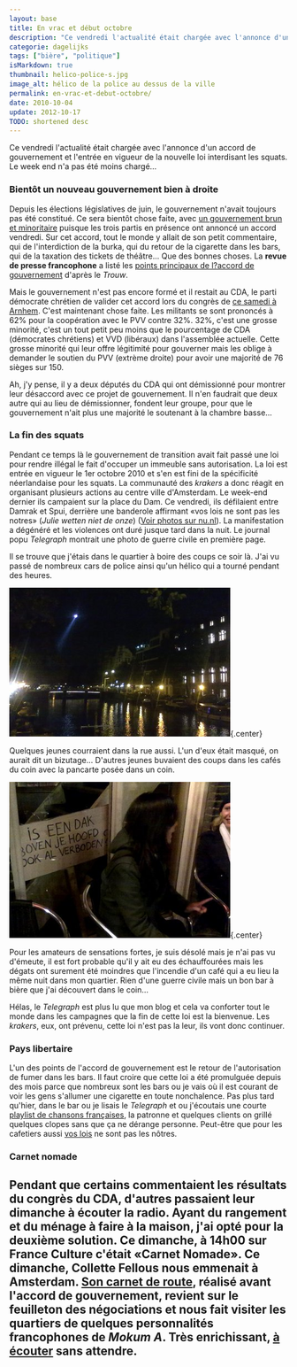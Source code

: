 ```yaml
---
layout: base
title: En vrac et début octobre
description: "Ce vendredi l'actualité était chargée avec l'annonce d'un accord de gouvernement et l'entrée en vigueur de la nouvelle loi interdisant les squats. Le week e"
categorie: dagelijks
tags: ["bière", "politique"]
isMarkdown: true
thumbnail: helico-police-s.jpg
image_alt: hélico de la police au dessus de la ville
permalink: en-vrac-et-debut-octobre/
date: 2010-10-04
update: 2012-10-17
TODO: shortened desc
---
```


Ce vendredi l'actualité était chargée avec l'annonce d'un accord de gouvernement et l'entrée en vigueur de la nouvelle loi interdisant les squats. Le week end n'a pas été moins chargé...

### Bientôt un nouveau gouvernement bien à droite
Depuis les élections législatives de juin, le gouvernement n'avait toujours pas été constitué. Ce sera bientôt chose faite, avec [un gouvernement brun et minoritaire](/un-gouvernement-minoritaire)  puisque les trois partis en présence ont annoncé un accord vendredi. Sur cet accord, tout le monde y allait de son petit commentaire, qui de l'interdiction de la burka, qui du retour de la cigarette dans les bars, qui de la taxation des tickets de théâtre... Que des bonnes choses. La **revue de presse francophone** a listé les [points principaux de l?accord de gouvernement](http://www.ambafrance-nl.org/france_paysbas/spip.php?article12273) d'après le *Trouw*.

Mais le gouvernement n'est pas encore formé et il restait au CDA, le parti démocrate chrétien de valider cet accord lors du congrès de [ce samedi à Arnhem](http://www.cda.nl/Actueel/Nieuws/Nieuwsbericht/2010/10/39/CDA_congres_steunt_regeerakkoord_CDA-VVD.aspx). C'est maintenant chose faite. Les militants se sont prononcés à 62% pour la coopération avec le PVV contre 32%. 32%, c'est une grosse minorité, c'est un tout petit peu moins que le pourcentage de CDA (démocrates chrétiens) et VVD (libéraux) dans l'assemblée actuelle. Cette grosse minorité qui leur offre légitimité pour gouverner mais les oblige à demander le soutien du PVV (extrème droite) pour avoir une majorité de 76 sièges sur 150.

Ah, j'y pense, il y a deux députés du CDA qui ont démissionné pour montrer leur désaccord avec ce projet de gouvernement. Il n'en faudrait que deux autre qui au lieu de démissionner, fondent leur groupe, pour que le gouvernement n'ait plus une majorité le soutenant à la chambre basse...

### La fin des squats
Pendant ce temps là le gouvernement de transition avait fait passé une loi pour rendre illégal le fait d'occuper un immeuble sans autorisation. La loi est entrée en vigueur le 1er octobre 2010 et s'en est fini de la spécificité néerlandaise pour les squats. La communauté des *krakers* a donc réagit en organisant plusieurs actions au centre ville d'Amsterdam. Le week-end dernier ils campaient sur la place du Dam. Ce vendredi, ils défilaient entre Damrak et Spui, derrière une banderole affirmant «vos lois ne sont pas les notres» (*Julie wetten niet de onze*) ([Voir photos sur nu.nl](http://www.nufoto.nl/fotos/170817/krakers-demonstreren-op-het-damrak-in-amsterdam.html)). La manifestation a dégénéré et les violences ont duré jusque tard dans la nuit. Le journal popu *Telegraph* montrait une photo de guerre civile en première page. 

Il se trouve que j'étais dans le quartier à boire des coups ce soir là. J'ai vu passé de nombreux cars de police ainsi qu'un hélico qui a tourné pendant des heures.

![hélico de la police au dessus de la ville](helico-police-s.jpg){.center}

Quelques jeunes courraient dans la rue aussi. L'un d'eux était masqué, on aurait dit un bizutage... D'autres jeunes buvaient des coups dans les cafés du coin avec la pancarte posée dans un coin.

![pancarde après la manif](panneau-manif-krakers-s.jpg){.center}

Pour les amateurs de sensations fortes, je suis désolé mais je n'ai pas vu d'émeute, il est fort probable qu'il y ait eu des échauffourées mais les dégats ont surement été moindres que l'incendie d'un café qui a eu lieu la même nuit dans mon quartier. Rien d'une guerre civile mais un bon bar à bière que j'ai découvert dans le coin...

Hélas, le *Telegraph* est plus lu que mon blog et cela va conforter tout le monde dans les campagnes que la fin de cette loi est la bienvenue. Les *krakers*, eux, ont prévenu, cette loi n'est pas la leur, ils vont donc continuer.

### Pays libertaire
L'un des points de l'accord de gouvernement est le retour de l'autorisation de fumer dans les bars. Il faut croire que cette loi a été promulguée depuis des mois parce que nombreux sont les bars ou je vais où il est courant de voir les gens s'allumer une cigarette en toute nonchalence. Pas plus tard qu'hier, dans le bar ou je lisais le *Telegraph* et ou j'écoutais une courte [playlist de chansons françaises](/la-playlist-du-jour), la patronne et quelques clients on grillé quelques clopes sans que ça ne dérange personne. Peut-être que pour les cafetiers aussi [vos lois](/pays-bas-sans-tabac) ne sont pas les nôtres.

### Carnet nomade
Pendant que certains commentaient les résultats du congrès du CDA, d'autres passaient leur dimanche à écouter la radio. Ayant du rangement et du ménage à faire à la maison, j'ai opté pour la deuxième solution. Ce dimanche, à 14h00 sur France Culture c'était «Carnet Nomade». Ce dimanche, Collette Fellous nous emmenait à Amsterdam. [Son carnet de route](http://www.franceculture.com/emission-carnet-nomade-un-jour-a-amsterdam-2010-10-03.html), réalisé avant l'accord de gouvernement, revient sur le feuilleton des négociations et nous fait visiter les quartiers de quelques personnalités francophones de *Mokum A*. Très enrichissant, [à écouter](http://www.franceculture.com/player?p=reecoute-2863441#reecoute-2863441) sans attendre.
---